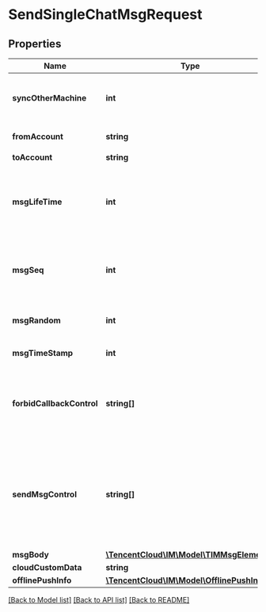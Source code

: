 # SendSingleChatMsgRequest

## Properties
Name | Type | Description | Notes
------------ | ------------- | ------------- | -------------
**syncOtherMachine** | **int** | 1：把消息同步到 From_Account 在线终端和漫游上；2：消息不同步至 From_Account；若不填写默认情况下会将消息存 From_Account 漫游 | [optional] 
**fromAccount** | **string** | 消息发送方 UserID（用于指定发送消息方帐号） | [optional] 
**toAccount** | **string** | 消息接收方 UserID | 
**msgLifeTime** | **int** | 消息离线保存时长（单位：秒），最长为7天（604800秒） 若设置该字段为0，则消息只发在线用户，不保存离线 若设置该字段超过7天（604800秒），仍只保存7天 若不设置该字段，则默认保存7天 | [optional] 
**msgSeq** | **int** | 消息序列号（32位无符号整数），后台会根据该字段去重及进行同秒内消息的排序，详细规则请看本接口的功能说明。若不填该字段，则由后台填入随机数 | [optional] 
**msgRandom** | **int** | 消息随机数（32位无符号整数），后台用于同一秒内的消息去重。请确保该字段填的是随机 | 
**msgTimeStamp** | **int** | 消息时间戳，UNIX 时间戳（单位：秒） | [optional] 
**forbidCallbackControl** | **string[]** | 消息回调禁止开关，只对本条消息有效，ForbidBeforeSendMsgCallback 表示禁止发消息前回调，ForbidAfterSendMsgCallback 表示禁止发消息后回调 | [optional] 
**sendMsgControl** | **string[]** | 消息发送控制选项，是一个 String 数组，只对本条消息有效。\&quot;NoUnread\&quot;表示该条消息不计入未读数。\&quot;NoLastMsg\&quot;表示该条消息不更新会话列表。\&quot;WithMuteNotifications\&quot;表示该条消息的接收方对发送方设置的免打扰选项生效（默认不生效）。 | [optional] 
**msgBody** | [**\TencentCloud\IM\Model\TIMMsgElement[]**](TIMMsgElement.md) |  | 
**cloudCustomData** | **string** |  | [optional] 
**offlinePushInfo** | [**\TencentCloud\IM\Model\OfflinePushInfo**](OfflinePushInfo.md) |  | [optional] 

[[Back to Model list]](../README.md#documentation-for-models) [[Back to API list]](../README.md#documentation-for-api-endpoints) [[Back to README]](../README.md)



